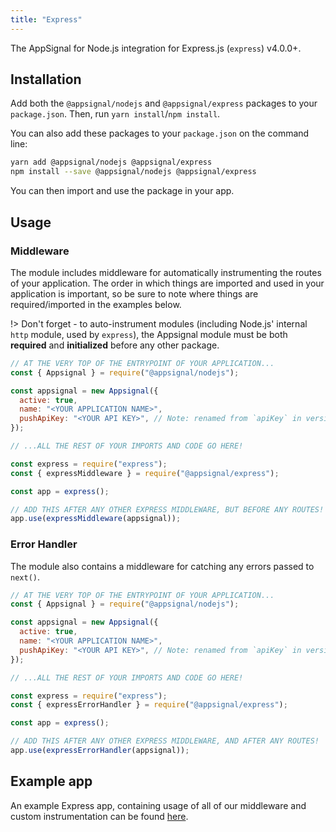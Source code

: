 ```yaml
---
title: "Express"
---
```


The AppSignal for Node.js integration for Express.js (`express`) v4.0.0+.

## Installation

Add both the `@appsignal/nodejs` and `@appsignal/express` packages to your `package.json`. Then, run `yarn install`/`npm install`.

You can also add these packages to your `package.json` on the command line:

```bash
yarn add @appsignal/nodejs @appsignal/express
npm install --save @appsignal/nodejs @appsignal/express
```

You can then import and use the package in your app.

## Usage

### Middleware

The module includes middleware for automatically instrumenting the routes of your application. The order in which things are imported and used in your application is important, so be sure to note where things are required/imported in the examples below.

!> Don't forget - to auto-instrument modules (including Node.js' internal `http` module, used by `express`), the Appsignal module must be both **required** and **initialized** before any other package.

```js
// AT THE VERY TOP OF THE ENTRYPOINT OF YOUR APPLICATION...
const { Appsignal } = require("@appsignal/nodejs");

const appsignal = new Appsignal({
  active: true,
  name: "<YOUR APPLICATION NAME>",
  pushApiKey: "<YOUR API KEY>", // Note: renamed from `apiKey` in version 2.2.5
});

// ...ALL THE REST OF YOUR IMPORTS AND CODE GO HERE!

const express = require("express");
const { expressMiddleware } = require("@appsignal/express");

const app = express();

// ADD THIS AFTER ANY OTHER EXPRESS MIDDLEWARE, BUT BEFORE ANY ROUTES!
app.use(expressMiddleware(appsignal));
```

### Error Handler

The module also contains a middleware for catching any errors passed to `next()`.

```js
// AT THE VERY TOP OF THE ENTRYPOINT OF YOUR APPLICATION...
const { Appsignal } = require("@appsignal/nodejs");

const appsignal = new Appsignal({
  active: true,
  name: "<YOUR APPLICATION NAME>",
  pushApiKey: "<YOUR API KEY>", // Note: renamed from `apiKey` in version 2.2.5
});

// ...ALL THE REST OF YOUR IMPORTS AND CODE GO HERE!

const express = require("express");
const { expressErrorHandler } = require("@appsignal/express");

const app = express();

// ADD THIS AFTER ANY OTHER EXPRESS MIDDLEWARE, AND AFTER ANY ROUTES!
app.use(expressErrorHandler(appsignal));
```

## Example app

An example Express app, containing usage of all of our middleware and custom instrumentation can be found [here](https://github.com/appsignal/appsignal-examples/tree/express).
